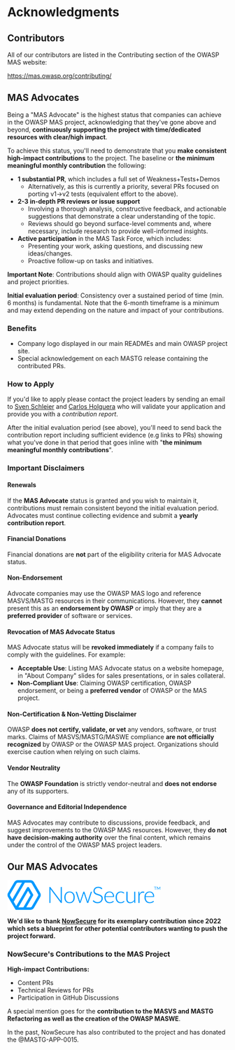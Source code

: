 # Acknowledgments

## Contributors

All of our contributors are listed in the Contributing section of the OWASP MAS website:

<https://mas.owasp.org/contributing/>

## MAS Advocates

Being a "MAS Advocate" is the highest status that companies can achieve in the OWASP MAS project, acknowledging that they've gone above and beyond, **continuously supporting the project with time/dedicated resources with clear/high impact**.

To achieve this status, you'll need to demonstrate that you **make consistent high-impact contributions** to the project. The baseline or **the minimum meaningful monthly contribution** the following:

- **1 substantial PR**, which includes a full set of Weakness+Tests+Demos
    - Alternatively, as this is currently a priority, several PRs focused on porting v1->v2 tests (equivalent effort to the above).
- **2-3 in-depth PR reviews or issue support**
    - Involving a thorough analysis, constructive feedback, and actionable suggestions that demonstrate a clear understanding of the topic.
    - Reviews should go beyond surface-level comments and, where necessary, include research to provide well-informed insights.
- **Active participation** in the MAS Task Force, which includes:
    - Presenting your work, asking questions, and discussing new ideas/changes.
    - Proactive follow-up on tasks and initiatives.

**Important Note**: Contributions should align with OWASP quality guidelines and project priorities.

**Initial evaluation period**: Consistency over a sustained period of time (min. 6 months) is fundamental. Note that the 6-month timeframe is a minimum and may extend depending on the nature and impact of your contributions.

### Benefits

- Company logo displayed in our main READMEs and main OWASP project site.
- Special acknowledgement on each MASTG release containing the contributed PRs.

### How to Apply

If you'd like to apply please contact the project leaders by sending an email to [Sven Schleier](mailto:sven.schleier@owasp.org) and [Carlos Holguera](mailto:carlos.holguera@owasp.org) who will validate your application and provide you with a _contribution report_.

After the initial evaluation period (see above), you'll need to send back the contribution report including sufficient evidence (e.g links to PRs) showing what you've done in that period that goes inline with "**the minimum meaningful monthly contributions**".

### Important Disclaimers

#### Renewals

If the **MAS Advocate** status is granted and you wish to maintain it, contributions must remain consistent beyond the initial evaluation period. Advocates must continue collecting evidence and submit a **yearly contribution report**.

#### Financial Donations

Financial donations are **not** part of the eligibility criteria for MAS Advocate status.

#### Non-Endorsement

Advocate companies may use the OWASP MAS logo and reference MASVS/MASTG resources in their communications. However, they **cannot** present this as an **endorsement by OWASP** or imply that they are a **preferred provider** of software or services.

#### Revocation of MAS Advocate Status

MAS Advocate status will be **revoked immediately** if a company fails to comply with the guidelines. For example:

- **Acceptable Use**: Listing MAS Advocate status on a website homepage, in "About Company" slides for sales presentations, or in sales collateral.
- **Non-Compliant Use**: Claiming OWASP certification, OWASP endorsement, or being a **preferred vendor** of OWASP or the MAS project.

#### Non-Certification & Non-Vetting Disclaimer

OWASP **does not certify, validate, or vet** any vendors, software, or trust marks. Claims of MASVS/MASTG/MASWE compliance **are not officially recognized** by OWASP or the OWASP MAS project. Organizations should exercise caution when relying on such claims.

#### Vendor Neutrality

The **OWASP Foundation** is strictly vendor-neutral and **does not endorse** any of its supporters.

#### Governance and Editorial Independence

MAS Advocates may contribute to discussions, provide feedback, and suggest improvements to the OWASP MAS resources. However, they **do not have decision-making authority** over the final content, which remains under the control of the OWASP MAS project leaders.

## Our MAS Advocates

<img src="Images/Other/nowsecure-logo.png" width="350px" />

**We'd like to thank [NowSecure](https://www.nowsecure.com) for its exemplary contribution since 2022 which sets a blueprint for other potential contributors wanting to push the project forward.**

### NowSecure's Contributions to the MAS Project

**High-impact Contributions:**

- Content PRs
- Technical Reviews for PRs
- Participation in GitHub Discussions

A special mention goes for the **contribution to the MASVS and MASTG Refactoring as well as the creation of the OWASP MASWE**.

In the past, NowSecure has also contributed to the project and has donated the @MASTG-APP-0015.
